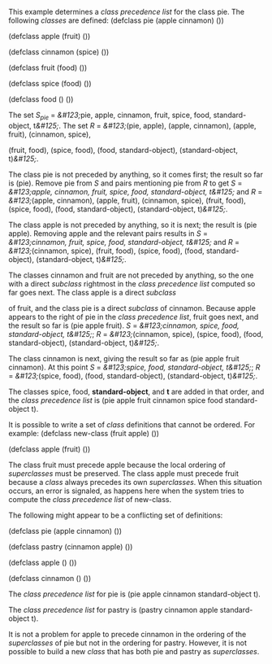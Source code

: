  



This example determines a *class precedence list* for the class pie. The following *classes* are defined: (defclass pie (apple cinnamon) ()) 



(defclass apple (fruit) ()) 



(defclass cinnamon (spice) ()) 



(defclass fruit (food) ()) 



(defclass spice (food) ()) 



(defclass food () ()) 



The set <i>S<sub>pie</sub></i> = <i>\&#123;</i>pie, apple, cinnamon, fruit, spice, food, standard-object, t<i>\&#125;</i>. The set <i>R</i> = <i>\&#123;</i>(pie, apple), (apple, cinnamon), (apple, fruit), (cinnamon, spice), 



(fruit, food), (spice, food), (food, standard-object), (standard-object, t)*\&#125;*. 



The class pie is not preceded by anything, so it comes first; the result so far is (pie). Remove pie from *S* and pairs mentioning pie from *R* to get *S* = *\&#123;*apple, cinnamon, fruit, spice, food, standard-object, t*\&#125;* and *R* = *\&#123;*(apple, cinnamon), (apple, fruit), (cinnamon, spice), (fruit, food), (spice, food), (food, standard-object), (standard-object, t)*\&#125;*. 



The class apple is not preceded by anything, so it is next; the result is (pie apple). Removing apple and the relevant pairs results in *S* = *\&#123;*cinnamon, fruit, spice, food, standard-object, t*\&#125;* and *R* = *\&#123;*(cinnamon, spice), (fruit, food), (spice, food), (food, standard-object), (standard-object, t)*\&#125;*. 



The classes cinnamon and fruit are not preceded by anything, so the one with a direct *subclass* rightmost in the *class precedence list* computed so far goes next. The class apple is a direct *subclass*  







of fruit, and the class pie is a direct *subclass* of cinnamon. Because apple appears to the right of pie in the *class precedence list*, fruit goes next, and the result so far is (pie apple fruit). *S* = *\&#123;*cinnamon, spice, food, standard-object, t*\&#125;*; *R* = *\&#123;*(cinnamon, spice), (spice, food), (food, standard-object), (standard-object, t)*\&#125;*. 



The class cinnamon is next, giving the result so far as (pie apple fruit cinnamon). At this point *S* = *\&#123;*spice, food, standard-object, t*\&#125;*; *R* = *\&#123;*(spice, food), (food, standard-object), (standard-object, t)*\&#125;*. 



The classes spice, food, **standard-object**, and **t** are added in that order, and the *class precedence list* is (pie apple fruit cinnamon spice food standard-object t). 



It is possible to write a set of *class* definitions that cannot be ordered. For example: (defclass new-class (fruit apple) ()) 



(defclass apple (fruit) ()) 



The class fruit must precede apple because the local ordering of *superclasses* must be preserved. The class apple must precede fruit because a *class* always precedes its own *superclasses*. When this situation occurs, an error is signaled, as happens here when the system tries to compute the *class precedence list* of new-class. 



The following might appear to be a conflicting set of definitions: 



(defclass pie (apple cinnamon) ()) 



(defclass pastry (cinnamon apple) ()) 



(defclass apple () ()) 



(defclass cinnamon () ()) 



The *class precedence list* for pie is (pie apple cinnamon standard-object t). 



The *class precedence list* for pastry is (pastry cinnamon apple standard-object t). 



It is not a problem for apple to precede cinnamon in the ordering of the *superclasses* of pie but not in the ordering for pastry. However, it is not possible to build a new *class* that has both pie and pastry as *superclasses*. 



